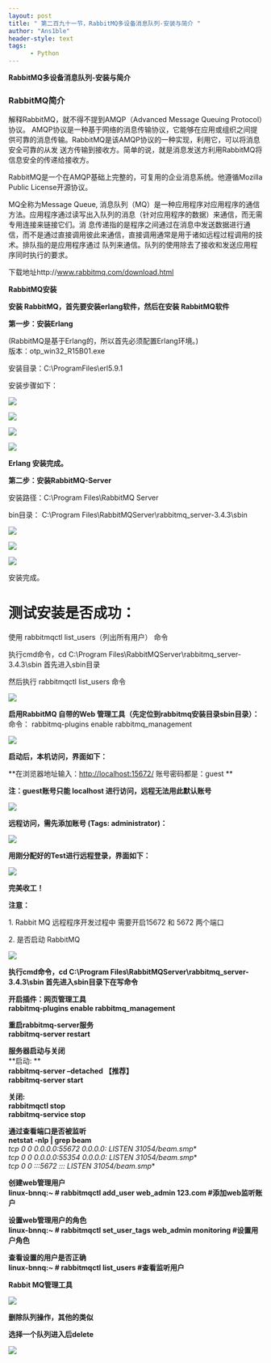 ```yaml
---
layout: post
title: " 第二百九十一节，RabbitMQ多设备消息队列-安装与简介 "
author: "Ans1ble"
header-style: text
tags:
      - Python
---
```


**RabbitMQ多设备消息队列-安装与简介**



### RabbitMQ简介

解释RabbitMQ，就不得不提到AMQP（Advanced Message Queuing Protocol）协议。
AMQP协议是一种基于网络的消息传输协议，它能够在应用或组织之间提供可靠的消息传输。RabbitMQ是该AMQP协议的一种实现，利用它，可以将消息安全可靠的从发
送方传输到接收方。简单的说，就是消息发送方利用RabbitMQ将信息安全的传递给接收方。

RabbitMQ是一个在AMQP基础上完整的，可复用的企业消息系统。他遵循Mozilla Public License开源协议。

MQ全称为Message Queue,
消息队列（MQ）是一种应用程序对应用程序的通信方法。应用程序通过读写出入队列的消息（针对应用程序的数据）来通信，而无需专用连接来链接它们。消
息传递指的是程序之间通过在消息中发送数据进行通信，而不是通过直接调用彼此来通信，直接调用通常是用于诸如远程过程调用的技术。排队指的是应用程序通过
队列来通信。队列的使用除去了接收和发送应用程序同时执行的要求。

下载地址http://www.rabbitmq.com/download.html



**RabbitMQ安装**

********安装**** RabbitMQ，首先要安装erlang软件，然后在安装 **RabbitMQ软件******



******第一步：安装Erlang******

(RabbitMQ是基于Erlang的，所以首先必须配置Erlang环境。)  
版本：otp_win32_R15B01.exe

安装目录：C:\ProgramFiles\erl5.9.1

安装步骤如下：

******![](https://images2015.cnblogs.com/blog/955761/201706/955761-20170622122422710-521280881.jpg)******

******![](https://images2015.cnblogs.com/blog/955761/201706/955761-20170622122441257-1059045100.jpg)******

******![](https://images2015.cnblogs.com/blog/955761/201706/955761-20170622122521570-830800414.jpg)******

******![](https://images2015.cnblogs.com/blog/955761/201706/955761-20170622122529773-1368587921.jpg)******

******Erlang 安装完成。******



******第二步：安装RabbitMQ-Server******

安装路径：C:\Program Files\RabbitMQ Server

bin目录：  C:\Program Files\RabbitMQServer\rabbitmq_server-3.4.3\sbin

![](https://images2015.cnblogs.com/blog/955761/201706/955761-20170622122658976-1020850994.jpg)

![](https://images2015.cnblogs.com/blog/955761/201706/955761-20170622122721820-1599625696.jpg)

![](https://images2015.cnblogs.com/blog/955761/201706/955761-20170622122742288-311057940.jpg)

安装完成。





# 测试安装是否成功：

使用 rabbitmqctl list_users（列出所有用户） 命令

执行cmd命令，cd   C:\Program Files\RabbitMQServer\rabbitmq_server-3.4.3\sbin
首先进入sbin目录

然后执行  rabbitmqctl list_users  命令

![](https://images2015.cnblogs.com/blog/955761/201706/955761-20170622123109101-824997879.png)



**启用RabbitMQ 自带的Web 管理工具（先定位到rabbitmq安装目录sbin目录）：**  
命令： rabbitmq-plugins enable rabbitmq_management

![](https://images2015.cnblogs.com/blog/955761/201706/955761-20170622123232398-1180766791.png)

**启动后，本机访问，界面如下：**

**在浏览器地址输入：<http://localhost:15672/>   账号密码都是：guest    **

**注：guest账号只能 localhost 进行访问，远程无法用此默认账号**

![](https://images2015.cnblogs.com/blog/955761/201706/955761-20170622123335413-1400223025.jpg)



**远程访问，需先添加账号 (Tags: administrator)：**

![](https://images2015.cnblogs.com/blog/955761/201706/955761-20170622123557773-10762264.png)



**用刚分配好的Test进行远程登录，界面如下：**

![](https://images2015.cnblogs.com/blog/955761/201706/955761-20170622123653070-434346327.png)



**完美收工！**

**注意：**

1\.  Rabbit MQ 远程程序开发过程中    需要开启15672  和  5672 两个端口

2\. 是否启动 RabbitMQ

![](https://images2015.cnblogs.com/blog/955761/201706/955761-20170622123932382-1565195487.png)



**执行cmd命令，cd   C:\Program Files\RabbitMQServer\rabbitmq_server-3.4.3\sbin
首先进入sbin目录下在写命令**

**开启插件：网页管理工具**  
 **rabbitmq-plugins enable rabbitmq_management**

**重启rabbitmq-server服务**  
 **rabbitmq-server restart**

**服务器启动与关闭**  
 **启动: **  
**rabbitmq-server –detached 【推荐】**  
 **rabbitmq-server start**

**关闭:**  
 **rabbitmqctl stop**  
 **rabbitmq-service stop**

**通过查看端口是否被监听**  
 **netstat -nlp | grep beam**  
 **tcp 0 0 0.0.0.0:55672 0.0.0.0:* LISTEN 31054/beam.smp**  
 **tcp 0 0 0.0.0.0:55354 0.0.0.0:* LISTEN 31054/beam.smp**  
 **tcp 0 0 :::5672 :::* LISTEN 31054/beam.smp**

**创建web管理用户**  
 **linux-bnnq:~ # rabbitmqctl add_user web_admin 123.com #添加web监听账户**

**设置web管理用户的角色**  
 **linux-bnnq:~ # rabbitmqctl set_user_tags web_admin monitoring #设置用户角色**

**查看设置的用户是否正确**  
 **linux-bnnq:~ # rabbitmqctl list_users #查看监听用户**





**Rabbit MQ管理工具**

**![](https://images2015.cnblogs.com/blog/955761/201706/955761-20170623044542195-233621860.png)**

**删除队列操作，其他的类似**

**选择一个队列进入后delete**

**![](https://images2015.cnblogs.com/blog/955761/201706/955761-20170623044634945-255929978.png)**



